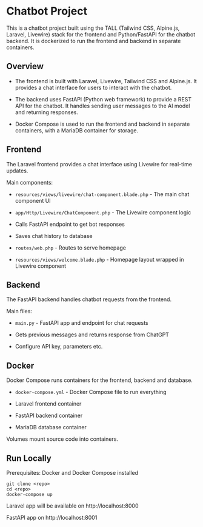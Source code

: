 # Chatbot Project

This is a chatbot project built using the TALL (Tailwind CSS, Alpine.js, Laravel, Livewire) stack for the frontend and Python/FastAPI for the chatbot backend. It is dockerized to run the frontend and backend in separate containers.

## Overview

- The frontend is built with Laravel, Livewire, Tailwind CSS and Alpine.js. It provides a chat interface for users to interact with the chatbot.

- The backend uses FastAPI (Python web framework) to provide a REST API for the chatbot. It handles sending user messages to the AI model and returning responses.

- Docker Compose is used to run the frontend and backend in separate containers, with a MariaDB container for storage.

## Frontend

The Laravel frontend provides a chat interface using Livewire for real-time updates.

Main components:

- `resources/views/livewire/chat-component.blade.php` - The main chat component UI

- `app/Http/Livewire/ChatComponent.php` - The Livewire component logic

- Calls FastAPI endpoint to get bot responses

- Saves chat history to database

- `routes/web.php` - Routes to serve homepage

- `resources/views/welcome.blade.php` - Homepage layout wrapped in Livewire component

## Backend 

The FastAPI backend handles chatbot requests from the frontend. 

Main files:

- `main.py` - FastAPI app and endpoint for chat requests

- Gets previous messages and returns response from ChatGPT

- Configure API key, parameters etc.

## Docker

Docker Compose runs containers for the frontend, backend and database.

- `docker-compose.yml` - Docker Compose file to run everything

- Laravel frontend container

- FastAPI backend container

- MariaDB database container

Volumes mount source code into containers.

## Run Locally

Prerequisites: Docker and Docker Compose installed

```
git clone <repo>
cd <repo>
docker-compose up
```

Laravel app will be available on http://localhost:8000

FastAPI app on http://localhost:8001
